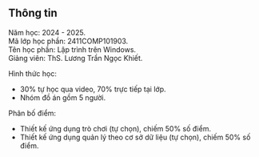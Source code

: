 ## Thông tin
Năm học: 2024 - 2025.  
Mã lớp học phần: 2411COMP101903.  
Tên học phần: Lập trình trên Windows.  
Giảng viên: ThS. Lương Trần Ngọc Khiết.  

Hình thức học:
  - 30% tự học qua video, 70% trực tiếp tại lớp.
  - Nhóm đồ án gồm 5 người.

Phân bố điểm:
  - Thiết kế ứng dụng trò chơi (tự chọn), chiếm 50% số điểm.
  - Thiết kế ứng dụng quản lý theo cơ sở dữ liệu (tự chọn), chiếm 50% số điểm.
